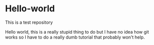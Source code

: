 # Hello-world
This is a test repository

Hello world, this is a really stupid thing to do but I have no idea how git works so I have to do a really dumb tutorial that probably won't help.
